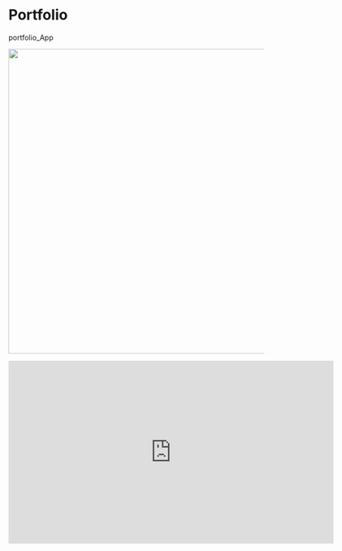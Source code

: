 # Portfolio
portfolio_App
<p align="center"><img width="600" src="https://allofidol.com/posts/280977?board=%ED%8A%B8%EC%99%80%EC%9D%B4%EC%8A%A4"></p>
<iframe width="640" height="360" src="https://www.youtube.com/embed/6Az2cNU7gUw" frameborder="0" gesture="media" allowfullscreen=""></iframe>
